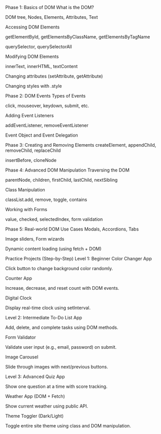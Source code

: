 Phase 1: Basics of DOM
What is the DOM?

DOM tree, Nodes, Elements, Attributes, Text

Accessing DOM Elements

getElementById, getElementsByClassName, getElementsByTagName

querySelector, querySelectorAll

Modifying DOM Elements

innerText, innerHTML, textContent

Changing attributes (setAttribute, getAttribute)

Changing styles with .style

Phase 2: DOM Events
Types of Events

click, mouseover, keydown, submit, etc.

Adding Event Listeners

addEventListener, removeEventListener

Event Object and Event Delegation

Phase 3: Creating and Removing Elements
createElement, appendChild, removeChild, replaceChild

insertBefore, cloneNode

Phase 4: Advanced DOM Manipulation
Traversing the DOM

parentNode, children, firstChild, lastChild, nextSibling

Class Manipulation

classList.add, remove, toggle, contains

Working with Forms

value, checked, selectedIndex, form validation

Phase 5: Real-world DOM Use Cases
Modals, Accordions, Tabs

Image sliders, Form wizards

Dynamic content loading (using fetch + DOM)

Practice Projects (Step-by-Step)
Level 1: Beginner
Color Changer App

Click button to change background color randomly.

Counter App

Increase, decrease, and reset count with DOM events.

Digital Clock

Display real-time clock using setInterval.

Level 2: Intermediate
To-Do List App

Add, delete, and complete tasks using DOM methods.

Form Validator

Validate user input (e.g., email, password) on submit.

Image Carousel

Slide through images with next/previous buttons.

Level 3: Advanced
Quiz App

Show one question at a time with score tracking.

Weather App (DOM + Fetch)

Show current weather using public API.

Theme Toggler (Dark/Light)

Toggle entire site theme using class and DOM manipulation.